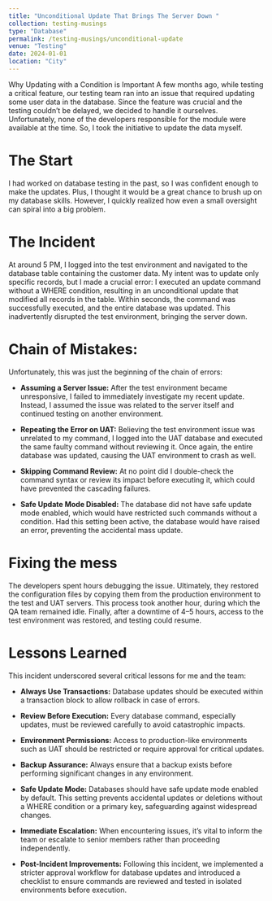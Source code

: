 ```yaml
---
title: "Unconditional Update That Brings The Server Down "
collection: testing-musings
type: "Database"
permalink: /testing-musings/unconditional-update
venue: "Testing"
date: 2024-01-01
location: "City"
---
```


Why Updating with a Condition is Important
A few months ago, while testing a critical feature, our testing team ran into an issue that required updating some user data in the database. Since the feature was crucial and the testing couldn’t be delayed, we decided to handle it ourselves. Unfortunately, none of the developers responsible for the module were available at the time. So, I took the initiative to update the data myself.

The Start
=====
I had worked on database testing in the past, so I was confident enough to make the updates. Plus, I thought it would be a great chance to brush up on my database skills. However, I quickly realized how even a small oversight can spiral into a big problem.

The Incident
====
At around 5 PM, I logged into the test environment and navigated to the database table containing the customer data. My intent was to update only specific records, but I made a crucial error: I executed an update command without a WHERE condition, resulting in an unconditional update that modified all records in the table. Within seconds, the command was successfully executed, and the entire database was updated. This inadvertently disrupted the test environment, bringing the server down.

Chain of Mistakes:
====
Unfortunately, this was just the beginning of the chain of errors:

* <b>Assuming a Server Issue:</b> After the test environment became unresponsive, I failed to immediately investigate my recent update. Instead, I assumed the issue was related to the server itself and continued testing on another environment.

* <b>Repeating the Error on UAT:</b> Believing the test environment issue was unrelated to my command, I logged into the UAT database and executed the same faulty command without reviewing it. Once again, the entire database was updated, causing the UAT environment to crash as well.

* <b>Skipping Command Review:</b> At no point did I double-check the command syntax or review its impact before executing it, which could have prevented the cascading failures.

* <b>Safe Update Mode Disabled:</b> The database did not have safe update mode enabled, which would have restricted such commands without a condition. Had this setting been active, the database would have raised an error, preventing the accidental mass update.

Fixing the mess
====
The developers spent hours debugging the issue. Ultimately, they restored the configuration files by copying them from the production environment to the test and UAT servers. This process took another hour, during which the QA team remained idle. Finally, after a downtime of 4–5 hours, access to the test environment was restored, and testing could resume.

Lessons Learned
=====
This incident underscored several critical lessons for me and the team:

* <b>Always Use Transactions:</b> Database updates should be executed within a transaction block to allow rollback in case of errors.

* <b>Review Before Execution:</b> Every database command, especially updates, must be reviewed carefully to avoid catastrophic impacts.

* <b>Environment Permissions:</b> Access to production-like environments such as UAT should be restricted or require approval for critical updates.

* <b>Backup Assurance:</b> Always ensure that a backup exists before performing significant changes in any environment.

* <b>Safe Update Mode:</b> Databases should have safe update mode enabled by default. This setting prevents accidental updates or deletions without a WHERE condition or a primary key, safeguarding against widespread changes.

* <b>Immediate Escalation:</b> When encountering issues, it’s vital to inform the team or escalate to senior members rather than proceeding independently.

* <b>Post-Incident Improvements:</b> Following this incident, we implemented a stricter approval workflow for database updates and introduced a checklist to ensure commands are reviewed and tested in isolated environments before execution.